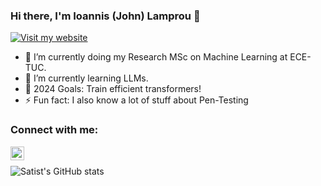 ### Hi there, I'm Ioannis (John) Lamprou 👋
[![Visit my website](https://img.shields.io/badge/Visit%20my%20website-blue?style=for-the-badge&logo=web)](https://jlamprou.github.io/)


- 🔭 I’m currently doing my Research MSc on Machine Learning at ECE-TUC.
- 🌱 I’m currently learning LLMs.
- 🥅 2024 Goals: Train efficient transformers!
- ⚡ Fun fact: I also know a lot of stuff about Pen-Testing

### Connect with me:


[<img align="left" alt="audhiaprilliant | LinkedIn" width="22px" src="https://cdn.jsdelivr.net/npm/simple-icons@v3/icons/linkedin.svg" />][linkedin]
<br />


![Satist's GitHub stats](https://github-readme-stats.vercel.app/api?username=jlamprou&count_private=true&show_icons=true)
<br />

[linkedin]: https://www.linkedin.com/in/ioannis-lamprou-478b1b223
